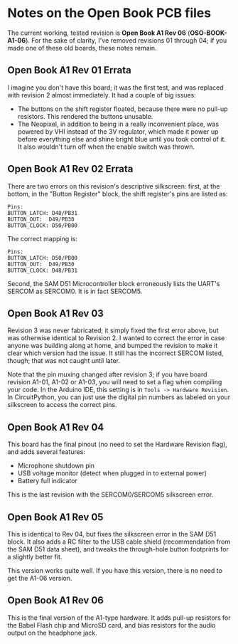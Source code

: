 # Notes on the Open Book PCB files

The current working, tested revision is **Open Book A1 Rev 06** (**OSO-BOOK-A1-06**). For the sake of clarity, I've removed revisions 01 through 04; if you made one of these old boards, these notes remain.

## Open Book A1 Rev 01 Errata

I imagine you don't have this board; it was the first test, and was replaced with revision 2 almost immediately. It had a couple of big issues:

* The buttons on the shift register floated, because there were no pull-up resistors. This rendered the buttons unusable.
* The Neopixel, in addition to being in a really inconvenient place, was powered by VHI instead of the 3V regulator, which made it power up before everything else and shine bright blue until you took control of it. It also wouldn't turn off when the enable switch was thrown.

## Open Book A1 Rev 02 Errata

There are two errors on this revision's descriptive silkscreen: first, at the bottom, in the "Button Register" block, the shift register's pins are listed as:

    Pins: 
    BUTTON_LATCH: D48/PB31
    BUTTON_OUT:  D49/PB30
    BUTTON_CLOCK: D50/PB00

The correct mapping is:

    Pins: 
    BUTTON_LATCH: D50/PB00
    BUTTON_OUT:  D49/PB30
    BUTTON_CLOCK: D48/PB31

Second, the SAM D51 Microcontroller block erroneously lists the UART's SERCOM as SERCOM0. It is in fact SERCOM5.

## Open Book A1 Rev 03

Revision 3 was never fabricated; it simply fixed the first error above, but was otherwise identical to Revision 2. I wanted to correct the error in case anyone was building along at home, and bumped the revision to make it clear which version had the issue. It still has the incorrect SERCOM listed, though; that was not caught until later.

Note that the pin muxing changed after revision 3; if you have board revision A1-01, A1-02 or A1-03, you will need to set a flag when compiling your code. In the Arduino IDE, this setting is in `Tools -> Hardware Revision`. In CircuitPython, you can just use the digital pin numbers as labeled on your silkscreen to access the correct pins.

## Open Book A1 Rev 04

This board has the final pinout (no need to set the Hardware Revision flag), and adds several features:

* Microphone shutdown pin
* USB voltage monitor (detect when plugged in to external power)
* Battery full indicator

This is the last revision with the SERCOM0/SERCOM5 silkscreen error.

## Open Book A1 Rev 05

This is identical to Rev 04, but fixes the silkscreen error in the SAM D51 block. It also adds a RC filter to the USB cable shield (recommendation from the SAM D51 data sheet), and tweaks the through-hole button footprints for a slightly better fit.

This version works quite well. If you have this version, there is no need to get the A1-06 version.

## Open Book A1 Rev 06

This is the final version of the A1-type hardware. It adds pull-up resistors for the Babel Flash chip and MicroSD card, and bias resistors for the audio output on the headphone jack.
